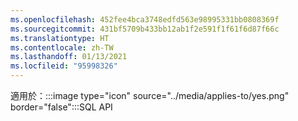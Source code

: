 ```yaml
---
ms.openlocfilehash: 452fee4bca3748edfd563e98995331bb0808369f
ms.sourcegitcommit: 431bf5709b433bb12ab1f2e591f1f61f6d87f66c
ms.translationtype: HT
ms.contentlocale: zh-TW
ms.lasthandoff: 01/13/2021
ms.locfileid: "95998326"
---
```

適用於：:::image type="icon" source="../media/applies-to/yes.png" border="false":::SQL API